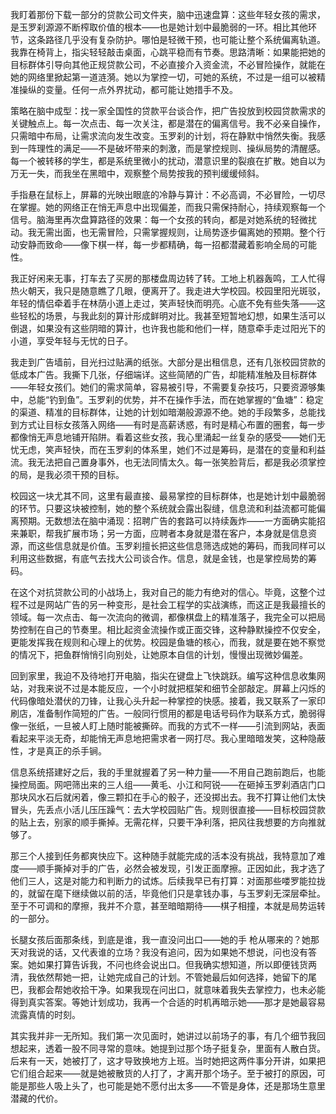 我盯着那份下载一部分的贷款公司文件夹，脑中迅速盘算：这些年轻女孩的需求，是玉罗刹源源不断榨取价值的根本——也是她计划中最脆弱的一环。相比其他环节，这条路径几乎没有复杂防护。哪怕是轻微干预，也可能让整个系统偏离轨道。我靠在椅背上，指尖轻轻敲击桌面，心跳平稳而有节奏。思路清晰：如果能把她的目标群体引导向其他正规贷款公司，不必直接介入资金流，不必冒险操作，就能在她的网络里掀起第一道涟漪。她以为掌控一切，可她的系统，不过是一组可以被精准操纵的变量。任何一点外界扰动，都可能让她措手不及。

策略在脑中成型：找一家全国性的贷款平台谈合作，把广告投放到校园贷款需求的关键触点上。每一次点击、每一次关注，都是潜在的偏离信号。我不必亲自操作，只需暗中布局，让需求流向发生改变。玉罗刹的计划，将在静默中悄然失衡。我感到一阵理性的满足——不是破坏带来的刺激，而是掌控规则、操纵局势的清醒感。每一个被转移的学生，都是系统里微小的扰动，潜意识里的裂痕在扩散。她自以为万无一失，而我坐在黑暗中，观察整个局势按我的预判缓缓倾斜。

手指悬在鼠标上，屏幕的光映出眼底的冷静与算计：不必高调，不必冒险，一切尽在掌握。她的网络正在悄无声息中出现偏差，而我只需保持耐心，持续观察每一个信号。脑海里再次盘算路径的效果：每一个女孩的转向，都是对她系统的轻微扰动。我无需出面，也无需冒险，只需掌握规则，让局势逐步偏离她的预期。整个行动安静而致命——像下棋一样，每一步都精确，每一招都潜藏着影响全局的可能性。

我正好闲来无事，打车去了买房的那楼盘周边转了转。工地上机器轰鸣，工人忙得热火朝天，我只是随意瞧了几眼，便离开了。我走进大学校园。校园里阳光斑驳，年轻的情侣牵着手在林荫小道上走过，笑声轻快而明亮。心底不免有些失落——这些轻松的场景，与我此刻的算计形成鲜明对比。我甚至短暂地幻想，如果生活可以倒退，如果没有这些阴暗的算计，也许我也能和他们一样，随意牵手走过阳光下的小道，享受年轻与无忧的日子。

我走到广告墙前，目光扫过贴满的纸张。大部分是出租信息，还有几张校园贷款的低成本广告。我撕下几张，仔细端详。这些简陋的广告，却能精准触及目标群体——年轻女孩们。她们的需求简单，容易被引导，不需要复杂技巧，只要资源够集中，总能“钓到鱼”。玉罗刹的优势，并不在操作手法，而在她掌握的“鱼塘”：稳定的渠道、精准的目标群体，让她的计划如暗潮般源源不绝。她的手段繁多，总能找到方式让目标女孩落入网络——有时是高薪诱惑，有时是精心布置的圈套，每一步都像悄无声息地铺开陷阱。看着这些女孩，我心里涌起一丝复杂的感受——她们无忧无虑，笑声轻快，而在玉罗刹的体系里，她们不过是筹码，是潜在的变量和利益流。我无法把自己置身事外，也无法同情太久。每一张笑脸背后，都是我必须掌控的局，是我必须干预的目标。

校园这一块尤其不同，这里有最直接、最易掌控的目标群体，也是她计划中最脆弱的环节。只要这块被控制，她的整个系统就会露出裂缝，信息流和利益流都可能偏离预期。无数想法在脑中涌现：招聘广告的套路可以持续轰炸——一方面确实能招来兼职，帮我扩展市场；另一方面，应聘者本身就是潜在客户，本身就是信息资源，而这些信息就是价值。玉罗刹擅长把这些信息筛选成她的筹码，而我同样可以利用这些数据，有底气去找大公司谈合作。信息，就是金钱，也是掌控局势的筹码。

在这个对抗贷款公司的小战场上，我对自己的能力有绝对的信心。毕竟，这整个过程不过是网站广告的另一种变形，是社会工程学的实战演练，而这正是我最擅长的领域。每一次点击、每一次流向的微调，都像棋盘上的精准落子，我完全可以把局势控制在自己的节奏里。相比起资金流操作或正面交锋，这种静默操控不仅安全，更能发挥我在规则和心理上的优势。校园是鱼塘的核心，而我，就是要在她不察觉的情况下，把鱼群悄悄引向别处，让她原本自信的计划，慢慢出现微妙偏差。

回到家里，我迫不及待地打开电脑，指尖在键盘上飞快跳跃。编写这种信息收集网站，对我来说不过是本能反应，一个小时就把框架和细节全部敲定。屏幕上闪烁的代码像暗处潜伏的刀锋，让我心头升起一种掌控的快感。接着，我又联系了一家印刷店，准备制作简短的广告。一般同行惯用的都是电话号码作为联系方式，脆弱得像一张纸，一旦被人盯上随时能被撕碎。而我的方式不一样——引流到网站，表面看起来平淡无奇，却能悄无声息地把需求者一网打尽。我心里暗暗发笑，这种隐蔽性，才是真正的杀手锏。

信息系统搭建好之后，我的手里就握着了另一种力量——不用自己跑前跑后，也能操控局面。网吧筛出来的三人组——黄毛、小江和阿锐——在砸掉玉罗刹酒店门口那块风水石后就闲着，像三颗扣在手心的骰子，还没掷出去。我不打算让他们太快冒头，先丢点小活儿压压躁气：去大学校园贴广告。规则很直接——目标校园贷款的贴上去，别家的顺手撕掉。无需花样，只要干净利落，把风往我想要的方向推就够了。

那三个人接到任务都爽快应下。这种随手就能完成的活本没有挑战，我特意加了难度——顺手撕掉对手的广告，必然会被发现，引发正面摩擦。正因如此，我才选了他们三人，这是对能力和判断力的试炼。后续我早已有打算：对面那些喽罗能拉拢的，就留在麾下继续做以前的活，毕竟他们只是拿钱办事，与玉罗刹无深层牵扯。至于不可调和的摩擦，我并不介意，甚至暗暗期待——棋子相撞，本就是局势运转的一部分。

长腿女孩后面那条线，到底是谁，我一直没问出口——她的手 枪从哪来的？她那天对我说的话，又代表谁的立场？我没有追问，因为如果她不想说，问也没有答案。她如果打算告诉我，不问也终会说出口。但我确实想知道，所以即便钱货两清，我依然帮她一把，让她完成自己的计划。不管她最后如何选择，她留下的尾巴，我都会帮她收拾干净。如果我现在问出口，就意味着我失去掌控力，也未必能得到真实答案。等她计划成功，我再一个合适的时机再暗示她——那才是她最容易流露真情的时刻。

其实我并非一无所知。我们第一次见面时，她讲过以前场子的事，有几个细节我回想起来，透着一股不同寻常的意味。她提到过那个场子挺复杂，里面有人散白货。后来有一天，她被打了，这才导致换地方上班。当时她把这两件事分开讲，如果把它们组合起来——就是她被散货的人打了，才离开那个场子。至于被打的原因，可能是那些人吸上头了，也可能是她不愿付出太多——不管是身体，还是那场生意里潜藏的代价。